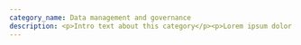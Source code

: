 ```yaml
---
category_name: Data management and governance
description: <p>Intro text about this category</p><p>Lorem ipsum dolor sit amet, consectetur adipiscing elit, sed do eiusmod tempor incididunt ut labore et dolore magna aliqua.</p>
---
```

